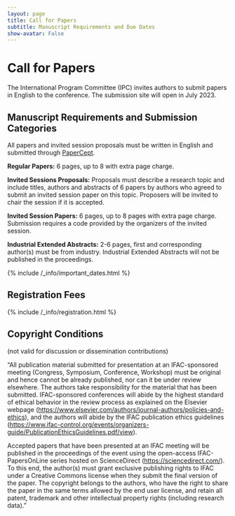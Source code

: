```yaml
---
layout: page
title: Call for Papers
subtitle: Manuscript Requirements and Due Dates 
show-avatar: False
---
```


# Call for Papers

The International Program Committee (IPC) invites authors to submit papers in English to the conference. The submission site will open in July 2023. 


## Manuscript Requirements and Submission Categories
All papers and invited session proposals must be written in English and submitted through [PaperCept](https://ifac.papercept.net/conferences/scripts/start.pl).

**Regular Papers:** 6 pages, up to 8 with extra page charge. 

**Invited Sessions Proposals:** Proposals must describe a research topic and include titles, authors and abstracts of 6 papers by authors who agreed to submit an invited session paper on this topic. Proposers will be invited to chair the session if it is accepted. 

**Invited Session Papers:** 6 pages, up to 8 pages with extra page charge. Submission requires a code provided by the organizers of the invited session. 

**Industrial Extended Abstracts:** 2-6 pages, first and corresponding author(s) must be from industry. Industrial Extended Abstracts will not be published in the proceedings.


{% include /_info/important_dates.html %}

## Registration Fees

{% include /_info/registration.html %}

## Copyright Conditions
(not valid for discussion or dissemination contributions)

“All publication material submitted for presentation at an IFAC-sponsored meeting (Congress, Symposium, Conference, Workshop) must be original and hence cannot be already published, nor can it be under review elsewhere. The authors take responsibility for the material that has been submitted. IFAC-sponsored conferences will abide by the highest standard of ethical behavior in the review process as explained on the Elsevier webpage (https://www.elsevier.com/authors/journal-authors/policies-and-ethics), and the authors will abide by the IFAC publication ethics guidelines (https://www.ifac-control.org/events/organizers-guide/PublicationEthicsGuidelines.pdf/view).

Accepted papers that have been presented at an IFAC meeting will be published in the proceedings of the event using the open-access IFAC-PapersOnLine series hosted on ScienceDirect (https://sciencedirect.com/). To this end, the author(s) must grant exclusive publishing rights to IFAC under a Creative Commons license when they submit the final version of the paper. The copyright belongs to the authors, who have the right to share the paper in the same terms allowed by the end user license, and retain all patent, trademark and other intellectual property rights (including research data).”

